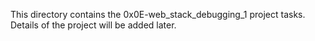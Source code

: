 This directory contains the 0x0E-web_stack_debugging_1 project tasks. Details of the project will be added later.
